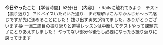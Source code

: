 **今日やったこと**
【学習時間】52分/日
【内容】
・Railsに触れてみよう　テスト
【振り返り】
アドバイスいただいた通り、まだ理解はこんなかんじか〜って感じですが先に進めることにした！
抜け出す勇気が持てました、ありがとうございます😂
一旦二周目の振り返りと道場レッスンは中断してテストやって課題完了にとりあえずしました！
やってない部分今後もし必要になったら振り返りに戻ってきます！